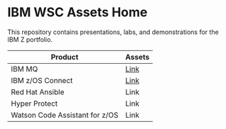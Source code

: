 # IBM WSC Assets Home

This repository contains presentations, labs, and demonstrations for the IBM Z portfolio.

| Product    | Assets |
| -------- | ------- |
| IBM MQ  | [Link](ibmmq.md)    |
| IBM z/OS Connect | [Link](ibmzosconnect.md)     |
| Red Hat Ansible    | Link    |
| Hyper Protect | Link |
| Watson Code Assistant for z/OS | Link |